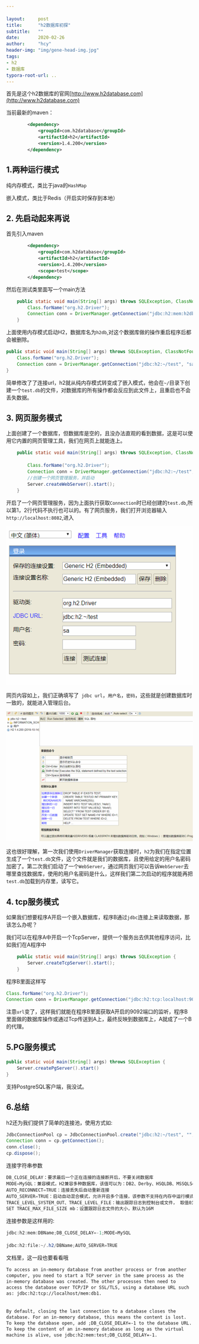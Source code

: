 ```yaml
---

layout:     post
title:      "h2数据库初探"
subtitle:   ""
date:       2020-02-26
author:     "hcy"
header-img: "img/gene-head-img.jpg"
tags:
- h2
- 数据库
typora-root-url: ..
---
```




首先是这个h2数据库的官网[http://www.h2database.com](http://www.h2database.com)

当前最新的maven：

```xml
        <dependency>
            <groupId>com.h2database</groupId>
            <artifactId>h2</artifactId>
            <version>1.4.200</version>
        </dependency>
```



## 1.两种运行模式

纯内存模式，类比于java的`HashMap`

嵌入模式，类比于Redis（开启实时保存到本地）



## 2. 先启动起来再说

首先引入maven

```xml
        <dependency>
            <groupId>com.h2database</groupId>
            <artifactId>h2</artifactId>
            <version>1.4.200</version>
            <scope>test</scope>
        </dependency>
```

然后在测试类里面写一个main方法

```java
    public static void main(String[] args) throws SQLException, ClassNotFoundException {
        Class.forName("org.h2.Driver");
        Connection conn = DriverManager.getConnection("jdbc:h2:mem:h2db", "sa", "");
    }
```



上面使用内存模式启动H2，数据库名为`h2db`,对这个数据库做的操作重启程序后都会被删除。







```java
public static void main(String[] args) throws SQLException, ClassNotFoundException {
    Class.forName("org.h2.Driver");
    Connection conn = DriverManager.getConnection("jdbc:h2:~/test", "sa", "");
}
```


简单修改了了连接url，h2就从纯内存模式转变成了嵌入模式，他会在`~/`目录下创建一个`test.db`的文件，对数据库的所有操作都会反应到此文件上，且重启也不会丢失数据。





## 3. 网页服务模式

上面创建了一个数据库，但数据库是空的，且没办法直观的看到数据，这是可以使用它内置的网页管理工具，我们在网页上就能连上。

```java
    public static void main(String[] args) throws SQLException, ClassNotFoundException {

        Class.forName("org.h2.Driver");
        Connection conn = DriverManager.getConnection("jdbc:h2:~/test", "sa", "");
		//创建一个网页管理服务，并启动
        Server.createWebServer().start();
    }
```



开启了一个网页管理服务，因为上面执行获取`Connection`时已经创建的`test.db`,所以第1，2行代码不执行也可以的。有了网页服务，我们打开浏览器输入`http://localhost:8082`,进入



![image-20200226215023374](/img/in/2020-02-26-h2%E6%95%B0%E6%8D%AE%E5%BA%93%E5%88%9D%E6%8E%A2/image-20200226215023374.png)

网页内容如上，我们正确填写了` jdbc url`，`用户名`，`密码`，这些就是创建数据库时一致的，就能进入管理后台。



![image-20200226215137165](/img/in/2020-02-26-h2%E6%95%B0%E6%8D%AE%E5%BA%93%E5%88%9D%E6%8E%A2/image-20200226215137165.png)



这也很好理解，第一次我们使用`DriverManager`获取连接时，`h2`为我们在指定位置生成了一个`test.db`文件，这个文件就是我们的数据库，且使用给定的用户名密码加密了。第二次我们启动了一个`WebServer`，通过网页我们可以告诉`WebServer`去哪里查找数据库，使用的用户名密码是什么，这样我们第二次启动的程序就能再把`test.db`加载到内存里，读写它。



## 4. tcp服务模式



如果我们想要程序A开启一个嵌入数据库，程序B通过`jdbc`连接上来读取数据，那该怎么办呢？

我们可以在程序A中开启一个TcpServer，提供一个服务出去供其他程序访问，比如我们在A程序中

```java
    public static void main(String[] args) throws SQLException {
        Server.createTcpServer().start();
    }
```



程序B里面这样写

```java
Class.forName("org.h2.Driver");
Connection conn = DriverManager.getConnection("jdbc:h2:tcp:localhost:9092/~/test", "sa", "");
```

注意`url`变了，这样我们就能在程序B里面获取A开启的9092端口的监听，程序B里面做的数据库操作或通过Tcp传送到A上，最终反映到数据库上，A就成了一个B的代理。





## 5.PG服务模式



```java
public static void main(String[] args) throws SQLException {
    Server.createPgServer().start()
}
```


支持PostgreSQL客户端，我没试。





## 6.总结

h2还为我们提供了简单的连接池，使用方式如:

```java
JdbcConnectionPool cp = JdbcConnectionPool.create("jdbc:h2:~/test", "", "");
Connection conn = cp.getConnection();
conn.close();
cp.dispose();
```



 连接字符串参数

```objectivec
DB_CLOSE_DELAY：要求最后一个正在连接的连接断开后，不要关闭数据库
MODE=MySQL：兼容模式，H2兼容多种数据库，该值可以为：DB2、Derby、HSQLDB、MSSQLServer、MySQL、Oracle、PostgreSQL
AUTO_RECONNECT=TRUE：连接丢失后自动重新连接
AUTO_SERVER=TRUE：启动自动混合模式，允许开启多个连接，该参数不支持在内存中运行模式
TRACE_LEVEL_SYSTEM_OUT、TRACE_LEVEL_FILE：输出跟踪日志到控制台或文件， 取值0为OFF，1为ERROR（默认值），2为INFO，3为DEBUG
SET TRACE_MAX_FILE_SIZE mb：设置跟踪日志文件的大小，默认为16M
```





连接参数是这样用的:

```java
jdbc:h2:mem:DBName;DB_CLOSE_DELAY=-1;MODE=MySQL

jdbc:h2:file:~/.h2/DBName;AUTO_SERVER=TRUE
```



文档里，这一段也要看看哦

```
To access an in-memory database from another process or from another computer, you need to start a TCP server in the same process as the in-memory database was created. The other processes then need to access the database over TCP/IP or SSL/TLS, using a database URL such as: jdbc:h2:tcp://localhost/mem:db1. 


By default, closing the last connection to a database closes the database. For an in-memory database, this means the content is lost. To keep the database open, add ;DB_CLOSE_DELAY=-1 to the database URL. To keep the content of an in-memory database as long as the virtual machine is alive, use jdbc:h2:mem:test;DB_CLOSE_DELAY=-1. 
```

